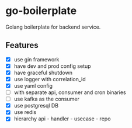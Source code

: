 # go-boilerplate
Golang boilerplate for backend service.

## Features
- [x] use gin framework
- [x] have dev and prod config setup
- [x] have graceful shutdown
- [x] use logger with correlation_id
- [x] use yaml config
- [ ] with separate api, consumer and cron binaries
- [ ] use kafka as the consumer
- [x] use postgresql DB
- [x] use redis
- [x] hierarchy api - handler - usecase - repo
